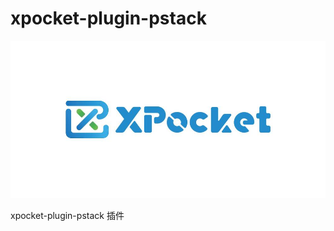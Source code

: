 # xpocket-plugin-pstack

![](https://github.com/PerfMa/xpocket-plugin-perf/blob/main/resourse/xpocket.jpg)

xpocket-plugin-pstack 插件

